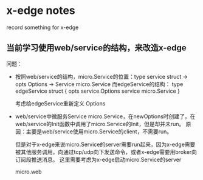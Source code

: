# x-edge notes

record something for x-edge

## 当前学习使用web/service的结构，来改造x-edge

问题：
+ 按照web/service的结构，micro.Service的位置：type service struct -> opts Options -> Service  micro.Service
    而edgeService的结构：
    type edgeService struct {
	    opts    service.Options
	    service micro.Service
    }

    考虑给edgeService重新定义 Options

+ web/service中微服务Service  micro.Service，在newOptions时创建了，在web/service的Init函数中调用了micro.Service的Init，但是却并未run。
    原因：主要是web/service使用micro.Service的client，不需要run。

    但是对于x-edge来说micro.Service的server需要run起来，因为x-edge需要被其他服务调用，向通过tcp/udp向下发送命令，或者x-edge需要用broker向订阅段推送消息。
    这里需要考虑为x-edge启动micro.Service的server

    micro.web